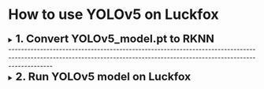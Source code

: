 # How to use YOLOv5 on Luckfox
<details>
<summary> <span style="font-size: 22px; font-weight: bold;">1. Convert YOLOv5_model.pt to RKNN </summary>

This section will help you to convert your own YOLOv5 model from Pytorch to ONNX to RKNN based on one of the [Luckfox tutorials](https://wiki.luckfox.com/Luckfox-Pico/Luckfox-Pico-RKNN-Test/) with Ubuntu 20.04 and Python version 3.8.

*NOTE: For others versions please check the [Luckfox tutorials](https://wiki.luckfox.com/Luckfox-Pico/).*

## 1.1 Getting Started
### 1.1.1 Prerequisites

* [YOLOv5 installed](https://github.com/ultralytics/yolov5.git), the trained model.pt with labels and the dataset.
* [RKNN-Toolkit2 downloaded](https://github.com/rockchip-linux/rknn-toolkit2) 
* Install Python Environment

        sudo apt-get update
        sudo apt-get install python3 python3-dev python3-pip
        sudo apt-get install libxslt1-dev zlib1g zlib1g-dev libglib2.0-0 libsm6 libgl1-mesa-glx libprotobuf-dev gcc

* *(Recommended)*  Create a virtual environment. Example: 

        cd rknn-toolkit2
        python3 -m venv rknn-toolkit2-env


## 1.2 Install RKNN-Toolkit2 Dependencies
* Activate the virtual environment
    `source rknn-toolkit2-env/bin/activate` and install the requirements. `pip3 install -r rknn-toolkit2/packages/requirements_cp38-1.6.0.txt`.

*NOTE: If an error occurs, try: `pip3 install -r rknn-toolkit2/packages/requirements_cp38-1.6.0.txt -i https://pypi.mirrors.ustc.edu.cn/simple/`*.
## 1.3 Install RKNN-Toolkit2
* `pip3 install rknn-toolkit2/packages/rknn_toolkit2-1.6.0+81f21f4d-cp38-cp38-linux_x86_64.whl`.

If there are no errors after executing the following command, the installation is successful:

        python3
        from rknn.api import RKNN
 ![MENU](/Documentation/Images/successRKNN.png)

 ## 1.2 Convert model.pt to ONNX

 * Use the convert.py script in the yolov5 repository.
 `cd /path/to/yolov5`, run the script with `python export.py --weights <path/to/your/model.pt> --include onnx --imgsz 360 360`.

  *IMPORTANT: All the images of the dataset must have the same size; example: 360x360px.*

 *Note 0: Change -`-imgsz 360 360` if necessary.*

 *Note 1: The path of model.pt is usually found in `yolov5/runs/train/name_of_your_model/weights/best.pt`*


</details>
--------------------------------------------------------------------------------------------------------------------------------------------------------------------------
<details>
<summary> <span style="font-size: 22px; font-weight: bold;">2. Run YOLOv5 model on Luckfox </summary>

This section will help you to run a trained model of yolov5 on luckfox pico pro.

## 2.1 Getting Started

### 2.1.1 Prerequisites

* [Luckfox Pico Pro](https://www.luckfox.com/EN-Luckfox-Pico-Pro)
* [Pre-trained YOLOv5 model converted to RKNN](#11-getting-started)
* [Luckfox SDK installed in home directory](https://github.com/LuckfoxTECH/luckfox-pico.git)

## 2.2 How to build
1. Go to the directory `cd Humanoids/setup/luckfox/demos`.
2. Run `./build_yolo.sh`.
 - *NOTE: If you do not have installed the Luckfox SDK in your home directory (`/home/user/luckfox-pico`) the script will fail.*
 - It will show a menu *PUMAS SOFTWARE FOR LUCKFOX BOARD*. Choose 1 and Enter.
 ![MENU](/Documentation/Images/menu_sdk.jpeg)
 3. Once built, `install/` directory is generated, then copy those files using ssh to luckfox root directory.

        cd install
        scp -r luckfox_pico_rtsp_yolov5_demo/root@<your_luckfox_ip>:/root
- *NOTE: The password for Luckfox ssh is always "luckfox"*.
## 2.3 How to run
1. Go to Luckfox ssh `ssh root@<your_luckfox_ip>`, then 
`cd luckfox_pico_rtsp_yolov5_demo/` and run with `./luckfox_pico_rtsp_yolov5`.

2. To only visualize the model running on the luckfox pico camera, on your computer, run: 

        ffplay -flags low_delay -probesize 32 -vf setpts=0 rtsp://<your_luckfox_ip>/live/0


3. Yoy will be able to see the model running.
![YOLO running](/Documentation/Images/yolorunning.jpeg)
